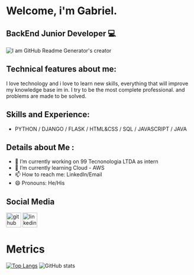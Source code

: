 # Welcome, i'm Gabriel. 

## BackEnd Junior Developer 💻

![I am GitHub Readme Generator's creator](https://arturssmirnovs.github.io/github-profile-readme-generator/images/banner.png)

## Technical features about me:

I love technology and i love to learn new skills, 
everything that will improve my knowledge base im in. I try to be the most complete professional.
and problems are made to be solved.


## Skills and Experience:

* PYTHON / DJANGO / FLASK / HTML&CSS  / SQL / JAVASCRIPT / JAVA 


## Details about Me :

- 🔭 I’m currently working on 99 Tecnonologia LTDA as intern
- 🌱 I’m currently learning Cloud - AWS   
- 📫 How to reach me: Linkedln/Email 
- 😄 Pronouns: He/His 

## Social Media

[<img src='https://cdn.jsdelivr.net/npm/simple-icons@3.0.1/icons/github.svg' alt='github' height='40'>](https://github.com/overcrown)  [<img src='https://cdn.jsdelivr.net/npm/simple-icons@3.0.1/icons/linkedin.svg' alt='linkedin' height='40'>](https://www.linkedin.com/in/https://www.linkedin.com/in/gabriel-brito-268470132?lipi=urn%3Ali%3Apage%3Ad_flagship3_profile_view_base_contact_details%3B%2F2LhNp7dRVykpcyPgNzljg%3D%3D/)  


# Metrics

[![Top Langs](https://github-readme-stats.vercel.app/api/top-langs/?username=overcrown)](https://github.com/anuraghazra/github-readme-stats) ![GitHub stats](https://github-readme-stats.vercel.app/api?username=overcrown&show_icons=true)  

